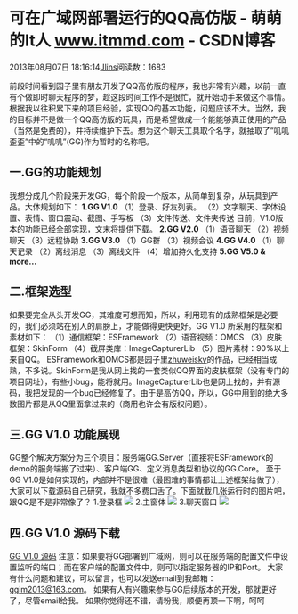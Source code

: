 
# 可在广域网部署运行的QQ高仿版 - 萌萌的It人 www.itmmd.com - CSDN博客


2013年08月07日 18:16:14[Jlins](https://me.csdn.net/dyllove98)阅读数：1683


前段时间看到园子里有朋友开发了QQ高仿版的程序，我也非常有兴趣，以前一直有个做即时聊天程序的梦，趁这段时间工作不是很忙，就开始动手来做这个事情。根据我以往积累下来的项目经验，实现QQ的基本功能，问题应该不大。当然，我的目标并不是做一个QQ高仿版的玩具，而是希望做成一个能能够真正使用的产品（当然是免费的），并持续维护下去。想为这个聊天工具取个名字，就抽取了“叽叽歪歪”中的“叽叽”(GG)作为暂时的名称吧。
## 一.GG的功能规划
我想分成几个阶段来开发GG，每个阶段一个版本，从简单到复杂，从玩具到产品。大体规划如下：
**1.GG V1.0**
（1）登录、好友列表。
（2）文字聊天、字体设置、表情、窗口震动、截图、手写板
（3）文件传送、文件夹传送
目前，V1.0版本的功能已经全部实现，文末将提供下载。
**2.GG V2.0**
（1）语音聊天
（2）视频聊天
（3）远程协助
**3.GG V3.0**
（1）GG群
（3）视频会议
**4.GG V4.0**
（1）聊天记录
（2）离线消息
（3）离线文件
（4）增加持久化支持
**5.GG V5.0 & more...**
## 二.框架选型
如果要完全从头开发GG，其难度可想而知，所以，利用现有的成熟框架是必要的，我们必须站在别人的肩膀上，才能做得更快更好。GG V1.0 所采用的框架和素材如下：
（1）通信框架：ESFramework
（2）语音视频：OMCS
（3）皮肤框架：SkinForm
（4）截屏类库：ImageCapturerLib
（5）图片素材：90%以上来自QQ。
ESFramework和OMCS都是园子里[zhuweisky](http://www.cnblogs.com/zhuweisky/)的作品，已经相当成熟，不多说。SkinForm是我从网上找的一套类似QQ界面的皮肤框架（没有专门的项目网址），有些小bug，能将就用。ImageCapturerLib也是网上找的，并有源码，我把发现的一个bug已经修复了。由于是高仿QQ，所以，GG中用到的绝大多数图片都是从QQ里面拿过来的（商用也许会有版权问题）。
## 三.GG V1.0 功能展现
GG整个解决方案分为三个项目：服务端GG.Server（直接将ESFramework的demo的服务端搬了过来）、客户端GG、定义消息类型和协议的GG.Core。
至于GG V1.0是如何实现的，内部并不是很难（最困难的事情都让上述框架给做了），大家可以下载源码自己研究，我就不多费口舌了。下面就截几张运行时的图片吧，跟QQ是不是非常像了？
1.登录框
![](https://img-blog.csdn.net/20130807181602656?watermark/2/text/aHR0cDovL2Jsb2cuY3Nkbi5uZXQvZHlsbG92ZTk4/font/5a6L5L2T/fontsize/400/fill/I0JBQkFCMA==/dissolve/70/gravity/SouthEast)
2.主窗体
![](https://img-blog.csdn.net/20130807181604843?watermark/2/text/aHR0cDovL2Jsb2cuY3Nkbi5uZXQvZHlsbG92ZTk4/font/5a6L5L2T/fontsize/400/fill/I0JBQkFCMA==/dissolve/70/gravity/SouthEast)
3.聊天窗口
![](https://img-blog.csdn.net/20130807181608031?watermark/2/text/aHR0cDovL2Jsb2cuY3Nkbi5uZXQvZHlsbG92ZTk4/font/5a6L5L2T/fontsize/400/fill/I0JBQkFCMA==/dissolve/70/gravity/SouthEast)
## 四.GG V1.0 源码下载
[GG V1.0 源码](http://files.cnblogs.com/justnow/GG2013.rar)
注意：如果要将GG部署到广域网，则可以在服务端的配置文件中设置监听的端口；而在客户端的配置文件中，则可以指定服务器的IP和Port。
大家有什么问题和建议，可以留言，也可以发送email到我邮箱：ggim2013@163.com。
如果有人有兴趣来参与GG后续版本的开发，那就更好了，尽管email给我。
如果你觉得还不错，请粉我，顺便再顶一下啊，呵呵



